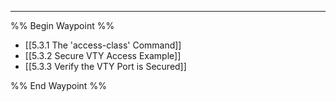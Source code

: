 
---
%% Begin Waypoint %%
- [[5.3.1 The 'access-class' Command]]
- [[5.3.2 Secure VTY Access Example]]
- [[5.3.3 Verify the VTY Port is Secured]]

%% End Waypoint %%

